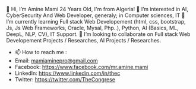 👋 Hi, I’m Amine Mami 24 Years Old, I'm from Algeria! 👀 I’m interested in AI, CyberSecurity And Web Developer, generaly; in Computer sciences, IT 🌱 I’m currently learning Full stack Web Developement (html, css, bootstrap, Js, Js Web Frameworks, Oracle, Mysal, Php..), Python, AI (Basics, ML, DeepL, NLP, CV), IT Support. 💞️ I’m looking to collaborate on Full stack Web Developement Projects / Researches, AI Projects / Researches. 

- 📫 How to reach me :
- Email: mamiaminepro@gmail.com
- Facebook: https://www.facebook.com/mr.amine.mami
- LinkedIn: https://www.linkedin.com/in/thec
- Twitter: https://twitter.com/TheCongrese

<!---
TheCongres/TheCongres is a ✨ special ✨ repository because its `README.md` (this file) appears on your GitHub profile.
You can click the Preview link to take a look at your changes.
--->

<!---
TheCongres/TheCongres is a ✨ special ✨ repository because its `README.md` (this file) appears on your GitHub profile.
You can click the Preview link to take a look at your changes.
--->
